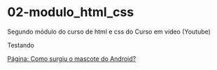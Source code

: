 # 02-modulo_html_css

Segundo módulo do curso de html e css do Curso em vídeo (Youtube)

Testando

<a href="https://joaovithormpv.github.io/02-modulo_html_css/03.1-desafio_site/index.html">
Página: Como surgiu o mascote do Android?</a>
